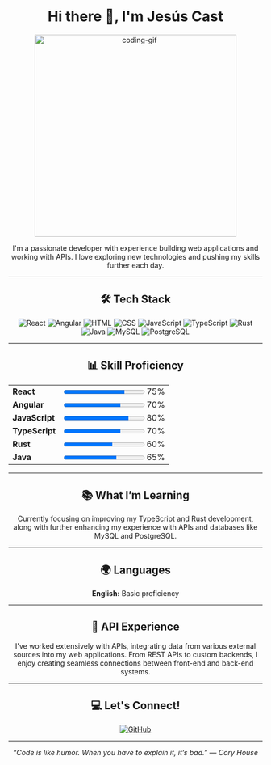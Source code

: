 <h1 align="center">Hi there 👋, I'm Jesús Cast</h1>

<p align="center">
  <img src="https://media.giphy.com/media/qgQUggAC3Pfv687qPC/giphy.gif" alt="coding-gif" width="400"/>
</p>

<p align="center">
  I'm a passionate developer with experience building web applications and working with APIs. I love exploring new technologies and pushing my skills further each day.
</p>

---

<h2 align="center">🛠 Tech Stack</h2>

<p align="center">
  <img src="https://img.shields.io/badge/-React-61DAFB?logo=react&logoColor=white&style=for-the-badge" alt="React"/>
  <img src="https://img.shields.io/badge/-Angular-DD0031?logo=angular&logoColor=white&style=for-the-badge" alt="Angular"/>
  <img src="https://img.shields.io/badge/-HTML-E34F26?logo=html5&logoColor=white&style=for-the-badge" alt="HTML"/>
  <img src="https://img.shields.io/badge/-CSS-1572B6?logo=css3&logoColor=white&style=for-the-badge" alt="CSS"/>
  <img src="https://img.shields.io/badge/-JavaScript-F7DF1E?logo=javascript&logoColor=black&style=for-the-badge" alt="JavaScript"/>
  <img src="https://img.shields.io/badge/-TypeScript-3178C6?logo=typescript&logoColor=white&style=for-the-badge" alt="TypeScript"/>
  <img src="https://img.shields.io/badge/-Rust-000000?logo=rust&logoColor=white&style=for-the-badge" alt="Rust"/>
  <img src="https://img.shields.io/badge/-Java-007396?logo=java&logoColor=white&style=for-the-badge" alt="Java"/>
  <img src="https://img.shields.io/badge/-MySQL-4479A1?logo=mysql&logoColor=white&style=for-the-badge" alt="MySQL"/>
  <img src="https://img.shields.io/badge/-PostgreSQL-336791?logo=postgresql&logoColor=white&style=for-the-badge" alt="PostgreSQL"/>
</p>

---

<h2 align="center">📊 Skill Proficiency</h2>

<table align="center">
  <tr>
    <td><strong>React</strong></td>
    <td><progress value="75" max="100"></progress> 75%</td>
  </tr>
  <tr>
    <td><strong>Angular</strong></td>
    <td><progress value="70" max="100"></progress> 70%</td>
  </tr>
  <tr>
    <td><strong>JavaScript</strong></td>
    <td><progress value="80" max="100"></progress> 80%</td>
  </tr>
  <tr>
    <td><strong>TypeScript</strong></td>
    <td><progress value="70" max="100"></progress> 70%</td>
  </tr>
  <tr>
    <td><strong>Rust</strong></td>
    <td><progress value="60" max="100"></progress> 60%</td>
  </tr>
  <tr>
    <td><strong>Java</strong></td>
    <td><progress value="65" max="100"></progress> 65%</td>
  </tr>
</table>

---

<h2 align="center">📚 What I’m Learning</h2>

<p align="center">
  Currently focusing on improving my TypeScript and Rust development, along with further enhancing my experience with APIs and databases like MySQL and PostgreSQL.
</p>

---

<h2 align="center">🌍 Languages</h2>

<p align="center">
  <strong>English:</strong> Basic proficiency
</p>

---

<h2 align="center">🚀 API Experience</h2>

<p align="center">
  I've worked extensively with APIs, integrating data from various external sources into my web applications. From REST APIs to custom backends, I enjoy creating seamless connections between front-end and back-end systems.
</p>

---

<h2 align="center">💻 Let's Connect!</h2>

<p align="center">
  <a href="https://github.com/jesus-imanol">
    <img src="https://img.shields.io/badge/-GitHub-181717?logo=github&logoColor=white&style=for-the-badge" alt="GitHub"/>
  </a>
</p>

---

<p align="center">
  <em>“Code is like humor. When you have to explain it, it’s bad.” — Cory House</em>
</p>
